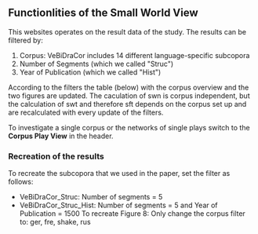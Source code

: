 ## Functionlities of the Small World View
This websites operates on the result data of the study. The results can be filtered by:
1. Corpus: VeBiDraCor includes 14 different language-specific subcopora
2. Number of Segments (which we called "Struc")
3. Year of Publication (which we called "Hist")

According to the filters the table (below) with the corpus overview and the two figures are updated. The caculation of swn is corpus independent, but the calculation of swt and therefore sft depends on the corpus set up and are recalculated with every update of the filters.

To investigate a single corpus or the networks of single plays switch to the **Corpus Play View** in the header.

### Recreation of the results
To recreate the subcopora that we used in the paper, set the filter as follows:
* VeBiDraCor\_Struc: Number of segments = 5
* VeBiDraCor\_Struc\_Hist: Number of segments = 5 and Year of Publication = 1500 
To recreate Figure 8: Only change the corpus filter to: ger, fre, shake, rus
